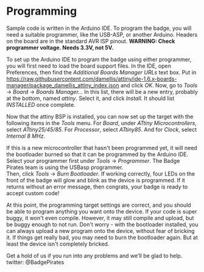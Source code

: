 # Programming

Sample code is written in the Arduino IDE.  To program the badge, you will need a suitable 
programmer, like the USB-ASP, or another Arduino.  Headers on the board are in the standard 
AVR ISP pinout.  **WARNING: Check programmer voltage.  Needs 3.3V, not 5V.**

To set up the Arduino IDE to program the badge using either programmer, you will first need 
to load the board support files.  In the IDE, open Preferences, then find the _Additional 
Boards Manager URLs_ text box.  Put in 
https://raw.githubusercontent.com/damellis/attiny/ide-1.6.x-boards-manager/package_damellis_attiny_index.json 
and click _OK_.  Now, go to _Tools_ -> _Board_ -> _Boards Manager..._  In this list, there will be 
a new entry, probably at the bottom, named _attiny_.  Select it, and click _Install_.  It should 
list _INSTALLED_ once complete.

Now that the attiny BSP is installed, you can now set up the target with the following items 
in the _Tools_ menu.  For _Board_, under _ATtiny Microcontrollers_, select _ATtiny25/45/85_.  For 
_Processor_, select _ATtiny85_.  And for _Clock_, select _Internal 8 MHz_.

If this is a new microcontroller that hasn't been programmed yet, it will need the 
bootloader burned so that it can be programmed by the Arduino IDE.  Select your programmer 
first under _Tools_ -> _Programmer_.  The Badge Pirates team is using the USBasp programmer.  
Then, click _Tools_ -> _Burn Bootloader_.  If working correctly, four LEDs on the front of the 
badge will glow and blink as the device is programmed.  If it returns without an error 
message, then congrats, your badge is ready to accept custom code!

At this point, the programming target settings are correct, and you should be able to 
program anything you want onto the device.  If your code is super buggy, it won't even 
compile.  However, it may still compile and upload, but be buggy enough to not run.  Don't 
worry - with the bootloader installed, you can always upload a new program onto the device, 
without fear of bricking it.  If things get really bad, you may need to burn the bootloader 
again.  But at least the device isn't completely bricked.

Get a hold of us if you run into any problems and we'll be glad to help.  twitter: @BadgePirates
